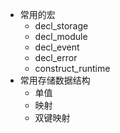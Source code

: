 - 常用的宏
    - decl_storage
    - decl_module
    - decl_event
    - decl_error
    - construct_runtime
- 常用存储数据结构
    - 单值
    - 映射
    - 双键映射
